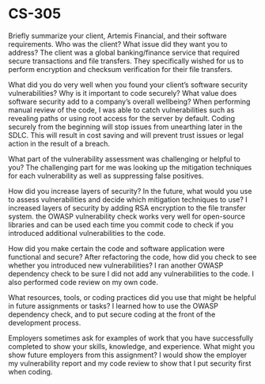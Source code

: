 # CS-305

Briefly summarize your client, Artemis Financial, and their software requirements. Who was the client? What issue did they want you to address?
  The client was a global banking/finance service that required secure transactions and file transfers. They specifically wished for us to perform encryption and checksum verification for their file transfers.
  
What did you do very well when you found your client’s software security vulnerabilities? Why is it important to code securely? What value does software security add to a company’s overall wellbeing?
  When performing manual review of the code, I was able to catch vulnerabilities such as revealing paths or using root access for the server by default. Coding securely from the beginning will stop issues from unearthing later in the SDLC. This will result in cost saving and will prevent trust issues or legal action in the result of a breach.
  
What part of the vulnerability assessment was challenging or helpful to you?
  The challenging part for me was looking up the mitigation techniques for each vulnerability as well as suppressing false positives.
  
How did you increase layers of security? In the future, what would you use to assess vulnerabilities and decide which mitigation techniques to use?
  I increased layers of security by adding RSA encryption to the file transfer system. the OWASP vulnerability check works very well for open-source libraries and can be used each time you commit code to check if you introduced additional vulnerabilities to the code.
  
How did you make certain the code and software application were functional and secure? After refactoring the code, how did you check to see whether you introduced new vulnerabilities?
  I ran another OWASP dependency check to be sure I did not add any vulnerabilities to the code. I also performed code review on my own code.
  
What resources, tools, or coding practices did you use that might be helpful in future assignments or tasks?
  I learned how to use the OWASP dependency check, and to put secure coding at the front of the development process.
  
Employers sometimes ask for examples of work that you have successfully completed to show your skills, knowledge, and experience. What might you show future employers from this assignment?
  I would show the employer my vulnerability report and my code review to show that I put security first when coding.
